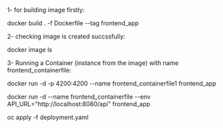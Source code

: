 1- for building image firstly: 

   docker build . -f Dockerfile --tag frontend_app

2- checking image is created succssfully: 

   docker image ls

3- Running a Container (instance from the image) with name frontend_containerfile:

   docker run -d -p 4200:4200 --name  frontend_containerfile1 frontend_app
   
   
   
docker run -d --name  frontend_containerfile --env API_URL="http://localhost:8080/api" frontend_app


oc apply -f deployment.yaml
